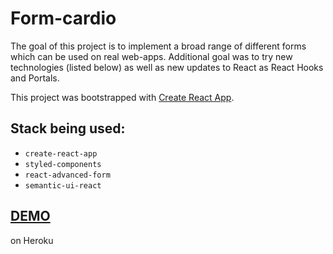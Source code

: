 # Form-cardio
The goal of this project is to implement a broad range of different forms which can be used on real
 web-apps. Additional goal was to try new technologies (listed below) as well as new updates to React as 
 React Hooks and Portals.
 
 
This project was bootstrapped with [Create React App](https://github.com/facebook/create-react-app).

## Stack being used:
* `create-react-app`
* `styled-components`
* `react-advanced-form`
* `semantic-ui-react`

## [DEMO](https://form-cardio.herokuapp.com/)
on Heroku

